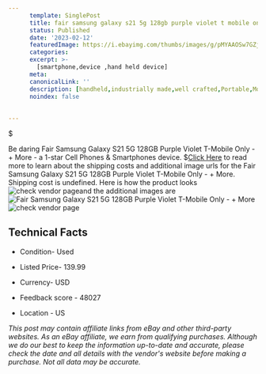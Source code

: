```yaml
---
      template: SinglePost
      title: fair samsung galaxy s21 5g 128gb purple violet t mobile only more
      status: Published
      date: '2023-02-12'
      featuredImage: https://i.ebayimg.com/thumbs/images/g/pMYAAOSw7GZjNc9o/s-l225.jpg
      categories: 
      excerpt: >-
        [smartphone,device ,hand held device]
      meta:
      canonicalLink: ''
      description: [handheld,industrially made,well crafted,Portable,Mobile,Compact,Convenient,Lightweight,Maneuverable,Man-portable,Miniature,Carriable,Hand-held,Light,Holdable,Transportable,Mobile device,Pocket-sized,On-the-go,Wireless,Cordless,Compact size,Convenient size, smartphone,device ,hand held device]
      noindex: false
      
        
---
```

$

Be daring Fair Samsung Galaxy S21 5G 128GB Purple Violet T-Mobile Only - + More - a 1-star Cell Phones & Smartphones device.
$[Click Here](https://www.ebay.com/itm/204200140101?hash=item2f8b46dd45%3Ag%3ApMYAAOSw7GZjNc9o&mkevt=1&mkcid=1&mkrid=711-53200-19255-0&campid=%253CePNCampaignId%253E&customid=%253CreferenceId%253E&toolid=10049) to read more to learn about the shipping costs and additional image urls for the Fair Samsung Galaxy S21 5G 128GB Purple Violet T-Mobile Only - + More. Shipping cost is undefined. Here is how the product looks ![check vendor page](https://i.ebayimg.com/thumbs/images/g/pMYAAOSw7GZjNc9o/s-l225.jpg)and the additional images are![Fair Samsung Galaxy S21 5G 128GB Purple Violet T-Mobile Only - + More](https://i.ebayimg.com/images/g/pMYAAOSw7GZjNc9o/s-l1600.jpg)![check vendor page](https://origin-galleryplus.ebayimg.com/ws/web/204200140101_2_0_1/225x225.jpg,https://origin-galleryplus.ebayimg.com/ws/web/204200140101_3_0_1/225x225.jpg,https://origin-galleryplus.ebayimg.com/ws/web/204200140101_4_0_1/225x225.jpg,https://origin-galleryplus.ebayimg.com/ws/web/204200140101_5_0_1/225x225.jpg,https://origin-galleryplus.ebayimg.com/ws/web/204200140101_6_0_1/225x225.jpg)



 ## Technical Facts 



     
      

 - Condition- Used 


      

 - Listed Price- 139.99 


      

 - Currency- USD 


      

 - Feedback score - 48027 


      

 - Location - US 


      
      

 *_This post may contain affiliate links from eBay and other third-party websites. As an eBay affiliate, we earn from qualifying purchases. Although we do our best to keep the information up-to-date and accurate, please check the date and all details with the vendor's website before making a purchase. Not all data may be accurate._*






